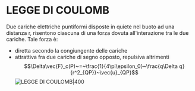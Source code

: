 # LEGGE DI COULOMB
Due cariche elettriche puntiformi disposte in quiete nel buoto ad una distanza r, risentono ciascuna di una forza dovuta all'interazione tra le due cariche.
Tale forza è:
- diretta secondo la congiungente delle cariche
- attrattiva fra due cariche di segno opposto, repulsiva altrimenti
$$\Delta\vec{F}_c(P)~=~\frac{1}{4\pi\epsilon_0}~\frac{q\Delta q}{r^2_{QP}}~\vec{u}_{QP}$$
![LEGGE DI COULOMB|400](Legge_Di_Coulomb_1.png)

